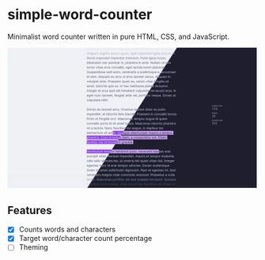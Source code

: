 # simple-word-counter

Minimalist word counter written in pure HTML, CSS, and JavaScript.

![Screenshot of the project](screenshot.png)

## Features

- [x] Counts words and characters
- [x] Target word/character count percentage
- [ ] Theming